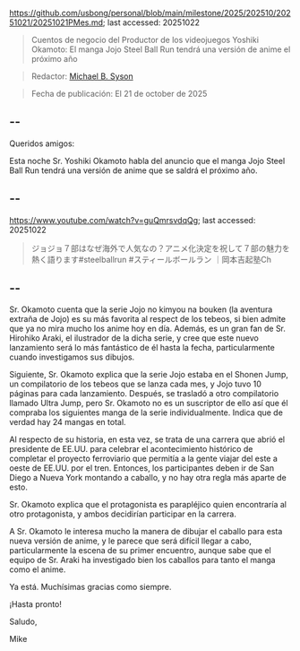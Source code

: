 https://github.com/usbong/personal/blob/main/milestone/2025/202510/20251021/20251021PMes.md; last accessed: 20251022

> Cuentos de negocio del Productor de los videojuegos Yoshiki Okamoto: El manga Jojo Steel Ball Run tendrá una versión de anime el próximo año

> Redactor: [Michael B. Syson](https://www.linkedin.com/in/michaelsyson/)

> Fecha de publicación: El 21 de october de 2025

## --

Queridos amigos:

Esta noche Sr. Yoshiki Okamoto habla del anuncio que el manga Jojo Steel Ball Run tendrá una versión de anime que se saldrá el próximo año.

## --

https://www.youtube.com/watch?v=guQmrsvdqQg; last accessed: 20251022

> ジョジョ７部はなぜ海外で人気なの？アニメ化決定を祝して７部の魅力を熱く語ります#steelballrun #スティールボールラン ｜岡本吉起塾Ch

## --

Sr. Okamoto cuenta que la serie Jojo no kimyou na bouken (la aventura extraña de Jojo) es su más favorita al respect de los tebeos, si bien admite que ya no mira mucho los anime hoy en día. Además, es un gran fan de Sr. Hirohiko Araki, el ilustrador de la dicha serie, y cree que este nuevo lanzamiento será lo más fantástico de él hasta la fecha, particularmente cuando investigamos sus dibujos.

Siguiente, Sr. Okamoto explica que la serie Jojo estaba en el Shonen Jump, un compilatorio de los tebeos que se lanza cada mes, y Jojo tuvo 10 páginas para cada lanzamiento. Después, se trasladó a otro compilatorio llamado Ultra Jump, pero Sr. Okamoto no es un suscriptor de ello así que él compraba los siguientes manga de la serie individualmente. Indica que de verdad hay 24 mangas en total.

Al respecto de su historia, en esta vez, se trata de una carrera que abrió el presidente de EE.UU. para celebrar el acontecimiento histórico de completar el proyecto ferroviario que permitía a la gente viajar del este a oeste de EE.UU. por el tren. Entonces, los participantes deben ir de San Diego a Nueva York montando a caballo, y no hay otra regla más aparte de esto. 

Sr. Okamoto explica que el protagonista es parapléjico quien encontraría al otro protagonista, y ambos decidirían participar en la carrera.

A Sr. Okamoto le interesa mucho la manera de dibujar el caballo para esta nueva versión de anime, y le parece que será difícil llegar a cabo, particularmente la escena de su primer encuentro, aunque sabe que el equipo de Sr. Araki ha investigado bien los caballos para tanto el manga como el anime.

Ya está. Muchísimas gracias como siempre.

¡Hasta pronto!

Saludo,

Mike